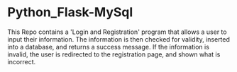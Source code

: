 # Python_Flask-MySql
This Repo contains a 'Login and Registration' program that allows a user to input their information. The information is then checked for validity, inserted into a database, and returns a success message. If the information is invalid, the user is redirected to the registration page, and shown what is incorrect. 

